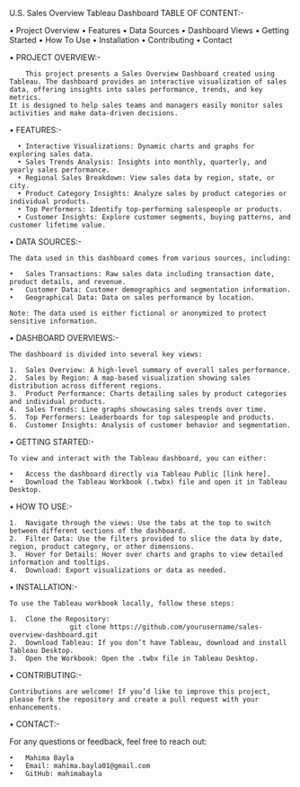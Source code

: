 
U.S. Sales Overview Tableau Dashboard
TABLE OF CONTENT:-

• Project Overview
• Features
• Data Sources
• Dashboard Views
• Getting Started
• How To Use
• Installation
• Contributing
• Contact

• PROJECT OVERVIEW:-

        This project presents a Sales Overview Dashboard created using Tableau. The dashboard provides an interactive visualization of sales data, offering insights into sales performance, trends, and key metrics.
    It is designed to help sales teams and managers easily monitor sales activities and make data-driven decisions.

• FEATURES:-

      •	Interactive Visualizations: Dynamic charts and graphs for exploring sales data.
	  •	Sales Trends Analysis: Insights into monthly, quarterly, and yearly sales performance.
	  •	Regional Sales Breakdown: View sales data by region, state, or city.
	  •	Product Category Insights: Analyze sales by product categories or individual products.
	  •	Top Performers: Identify top-performing salespeople or products.
	  •	Customer Insights: Explore customer segments, buying patterns, and customer lifetime value.

• DATA SOURCES:-

    The data used in this dashboard comes from various sources, including:

	•	Sales Transactions: Raw sales data including transaction date, product details, and revenue.
	•	Customer Data: Customer demographics and segmentation information.
	•	Geographical Data: Data on sales performance by location.

    Note: The data used is either fictional or anonymized to protect sensitive information.

• DASHBOARD OVERVIEWS:-

    The dashboard is divided into several key views:

	1.	Sales Overview: A high-level summary of overall sales performance.
	2.	Sales by Region: A map-based visualization showing sales distribution across different regions.
	3.	Product Performance: Charts detailing sales by product categories and individual products.
	4.	Sales Trends: Line graphs showcasing sales trends over time.
	5.	Top Performers: Leaderboards for top salespeople and products.
	6.	Customer Insights: Analysis of customer behavior and segmentation.

• GETTING STARTED:- 

    To view and interact with the Tableau dashboard, you can either:

	•	Access the dashboard directly via Tableau Public [link here].
	•	Download the Tableau Workbook (.twbx) file and open it in Tableau Desktop.

• HOW TO USE:-

    1.	Navigate through the views: Use the tabs at the top to switch between different sections of the dashboard.
	2.	Filter Data: Use the filters provided to slice the data by date, region, product category, or other dimensions.
	3.	Hover for Details: Hover over charts and graphs to view detailed information and tooltips.
	4.	Download: Export visualizations or data as needed.

• INSTALLATION:-

    To use the Tableau workbook locally, follow these steps:

	1.	Clone the Repository: 
                   git clone https://github.com/yourusername/sales-overview-dashboard.git
    2.	Download Tableau: If you don’t have Tableau, download and install Tableau Desktop.
	3.	Open the Workbook: Open the .twbx file in Tableau Desktop.

• CONTRIBUTING:-

    Contributions are welcome! If you’d like to improve this project, please fork the repository and create a pull request with your enhancements.

• CONTACT:-

For any questions or feedback, feel free to reach out:

    •   Mahima Bayla
	•	Email: mahima.bayla01@gmail.com
	•	GitHub: mahimabayla








        

    